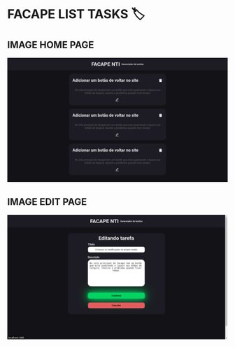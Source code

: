 # FACAPE LIST TASKS 🏷️

## IMAGE HOME PAGE

![Tux, the Linux mascot](/assets/FACAPE_HOME.png)

## IMAGE EDIT PAGE

![Tux, the Linux mascot](/assets/FACAPE_EDIT.png)
